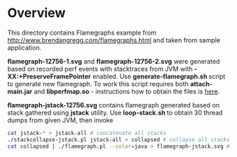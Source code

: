 # Overview
This directory contains Flamegraphs example from http://www.brendangregg.com/flamegraphs.html and taken from sample application.

**flamegraph-12756-1.svg** and **flamegraph-12756-2.svg** were generated based on recorded perf events with stacktraces from JVM with **-XX:+PreserveFramePointer** enabled. Use **generate-flamegraph.sh <JVM-PID>** script to generate new flamegraph. To work this script requires both **attach-main.jar** and **libperfmap.so** - instructions how to obtain the files is [here](https://github.com/jrudolph/perf-map-agent).

**flamegraph-jstack-12756.svg** contains flamegraph generated based on stack gathered using **jstack** utility. Use **loop-stack.sh <JVM-PID>** to obtain 30 thread dumps from given JVM, then invoke 

```bash
cat jstack-* > jstack-all # concatenate all stacks
./stackcollapse-jstack.pl jstack-all > collapsed # collapse all stacks so they are readable by flamegraph.pl script
cat collapsed | ./flamegraph.pl --color=java > flamegraph-jstack.svg # generate flamegraph 
```